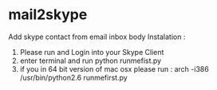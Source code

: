 # mail2skype
Add skype contact from email inbox body
Instalation :
1. Please run and Login into your Skype Client
2. enter terminal and run python runmefist.py
3. if you in 64 bit version of mac osx please run : arch -i386 /usr/bin/python2.6 runmefirst.py


